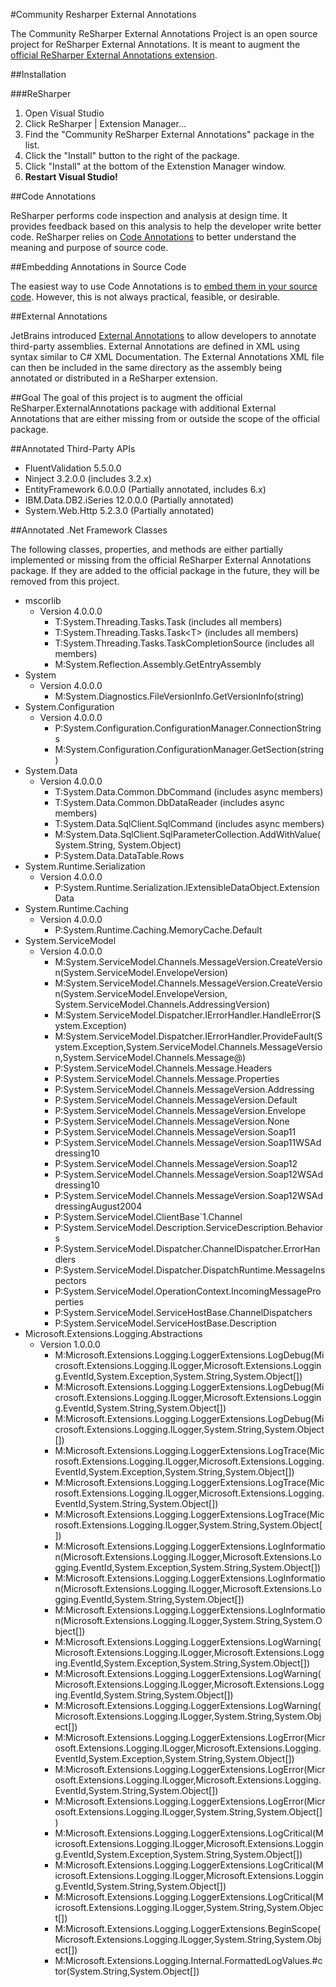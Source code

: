 #Community Resharper External Annotations

The Community ReSharper External Annotations Project is an open source project for ReSharper External Annotations.  It is meant to augment the [official ReSharper External Annotations extension](https://resharper-plugins.jetbrains.com/packages/ReSharper.ExternalAnnotations/ "ReSharper.ExternalAnnotation extension").

##Installation

###ReSharper

1. Open Visual Studio
2. Click ReSharper | Extension Manager...
3. Find the "Community ReSharper External Annotations" package in the list.
4. Click the "Install" button to the right of the package.
5. Click "Install" at the bottom of the Extenstion Manager window.
6. **Restart Visual Studio!**

##Code Annotations

ReSharper performs code inspection and analysis at design time.  It provides feedback based on this analysis to help the developer write better code.  ReSharper relies on [Code Annotations](https://www.jetbrains.com/resharper/help/Code_Analysis__Code_Annotations.html) to better understand the meaning and purpose of source code.    

##Embedding Annotations in Source Code

The easiest way to use Code Annotations is to [embed them in your source code](https://www.jetbrains.com/resharper/help/Code_Analysis__Annotations_in_Source_Code.html).  However, this is not always practical, feasible, or desirable.

##External Annotations

JetBrains introduced [External Annotations](https://www.jetbrains.com/resharper/help/Code_Analysis__External_Annotations.html) to allow developers to annotate third-party assemblies.  External Annotations are defined in XML using syntax similar to C# XML Documentation.  The External Annotations XML file can then be included in the same directory as the assembly being annotated or distributed in a ReSharper extension.

##Goal
The goal of this project is to augment the official ReSharper.ExternalAnnotations package with additional External Annotations that are either missing from or outside the scope of the official package. 

##Annotated Third-Party APIs

* FluentValidation 5.5.0.0
* Ninject 3.2.0.0 (includes 3.2.x)
* EntityFramework 6.0.0.0 (Partially annotated, includes 6.x)
* IBM.Data.DB2.iSeries 12.0.0.0 (Partially annotated)
* System.Web.Http 5.2.3.0 (Partially annotated)

##Annotated .Net Framework Classes

The following classes, properties, and methods are either partially implemented or missing from the official ReSharper External Annotations package.  If they are added to the official package in the future, they will be removed from this project.

* mscorlib
	* Version 4.0.0.0
		* T:System.Threading.Tasks.Task (includes all members)
		* T:System.Threading.Tasks.Task&lt;T&gt; (includes all members)
		* T:System.Threading.Tasks.TaskCompletionSource (includes all members)
		* M:System.Reflection.Assembly.GetEntryAssembly
* System
	* Version 4.0.0.0
		* M:System.Diagnostics.FileVersionInfo.GetVersionInfo(string)
* System.Configuration
	* Version 4.0.0.0
		* P:System.Configuration.ConfigurationManager.ConnectionStrings
		* M:System.Configuration.ConfigurationManager.GetSection(string)
* System.Data
	* Version 4.0.0.0
		* T:System.Data.Common.DbCommand (includes async members)
		* T:System.Data.Common.DbDataReader (includes async members)
		* T:System.Data.SqlClient.SqlCommand (includes async members)
		* M:System.Data.SqlClient.SqlParameterCollection.AddWithValue(System.String, System.Object)
		* P:System.Data.DataTable.Rows
* System.Runtime.Serialization
	* Version 4.0.0.0
		* P:System.Runtime.Serialization.IExtensibleDataObject.ExtensionData
* System.Runtime.Caching
	* Version 4.0.0.0
		* P:System.Runtime.Caching.MemoryCache.Default
* System.ServiceModel
	* Version 4.0.0.0
		* M:System.ServiceModel.Channels.MessageVersion.CreateVersion(System.ServiceModel.EnvelopeVersion)
		* M:System.ServiceModel.Channels.MessageVersion.CreateVersion(System.ServiceModel.EnvelopeVersion, System.ServiceModel.Channels.AddressingVersion)
		* M:System.ServiceModel.Dispatcher.IErrorHandler.HandleError(System.Exception)
		* M:System.ServiceModel.Dispatcher.IErrorHandler.ProvideFault(System.Exception,System.ServiceModel.Channels.MessageVersion,System.ServiceModel.Channels.Message@)
		* P:System.ServiceModel.Channels.Message.Headers
		* P:System.ServiceModel.Channels.Message.Properties
		* P:System.ServiceModel.Channels.MessageVersion.Addressing
		* P:System.ServiceModel.Channels.MessageVersion.Default
		* P:System.ServiceModel.Channels.MessageVersion.Envelope
		* P:System.ServiceModel.Channels.MessageVersion.None
		* P:System.ServiceModel.Channels.MessageVersion.Soap11
		* P:System.ServiceModel.Channels.MessageVersion.Soap11WSAddressing10
		* P:System.ServiceModel.Channels.MessageVersion.Soap12
		* P:System.ServiceModel.Channels.MessageVersion.Soap12WSAddressing10
		* P:System.ServiceModel.Channels.MessageVersion.Soap12WSAddressingAugust2004
		* P:System.ServiceModel.ClientBase`1.Channel
		* P:System.ServiceModel.Description.ServiceDescription.Behaviors
		* P:System.ServiceModel.Dispatcher.ChannelDispatcher.ErrorHandlers
		* P:System.ServiceModel.Dispatcher.DispatchRuntime.MessageInspectors
		* P:System.ServiceModel.OperationContext.IncomingMessageProperties
		* P:System.ServiceModel.ServiceHostBase.ChannelDispatchers
		* P:System.ServiceModel.ServiceHostBase.Description
* Microsoft.Extensions.Logging.Abstractions
	* Version 1.0.0.0
		* M:Microsoft.Extensions.Logging.LoggerExtensions.LogDebug(Microsoft.Extensions.Logging.ILogger,Microsoft.Extensions.Logging.EventId,System.Exception,System.String,System.Object[])
		* M:Microsoft.Extensions.Logging.LoggerExtensions.LogDebug(Microsoft.Extensions.Logging.ILogger,Microsoft.Extensions.Logging.EventId,System.String,System.Object[])
		* M:Microsoft.Extensions.Logging.LoggerExtensions.LogDebug(Microsoft.Extensions.Logging.ILogger,System.String,System.Object[])
		* M:Microsoft.Extensions.Logging.LoggerExtensions.LogTrace(Microsoft.Extensions.Logging.ILogger,Microsoft.Extensions.Logging.EventId,System.Exception,System.String,System.Object[])
		* M:Microsoft.Extensions.Logging.LoggerExtensions.LogTrace(Microsoft.Extensions.Logging.ILogger,Microsoft.Extensions.Logging.EventId,System.String,System.Object[])
		* M:Microsoft.Extensions.Logging.LoggerExtensions.LogTrace(Microsoft.Extensions.Logging.ILogger,System.String,System.Object[])
		* M:Microsoft.Extensions.Logging.LoggerExtensions.LogInformation(Microsoft.Extensions.Logging.ILogger,Microsoft.Extensions.Logging.EventId,System.Exception,System.String,System.Object[])
		* M:Microsoft.Extensions.Logging.LoggerExtensions.LogInformation(Microsoft.Extensions.Logging.ILogger,Microsoft.Extensions.Logging.EventId,System.String,System.Object[])
		* M:Microsoft.Extensions.Logging.LoggerExtensions.LogInformation(Microsoft.Extensions.Logging.ILogger,System.String,System.Object[])
		* M:Microsoft.Extensions.Logging.LoggerExtensions.LogWarning(Microsoft.Extensions.Logging.ILogger,Microsoft.Extensions.Logging.EventId,System.Exception,System.String,System.Object[])
		* M:Microsoft.Extensions.Logging.LoggerExtensions.LogWarning(Microsoft.Extensions.Logging.ILogger,Microsoft.Extensions.Logging.EventId,System.String,System.Object[])
		* M:Microsoft.Extensions.Logging.LoggerExtensions.LogWarning(Microsoft.Extensions.Logging.ILogger,System.String,System.Object[])
		* M:Microsoft.Extensions.Logging.LoggerExtensions.LogError(Microsoft.Extensions.Logging.ILogger,Microsoft.Extensions.Logging.EventId,System.Exception,System.String,System.Object[])
		* M:Microsoft.Extensions.Logging.LoggerExtensions.LogError(Microsoft.Extensions.Logging.ILogger,Microsoft.Extensions.Logging.EventId,System.String,System.Object[])
		* M:Microsoft.Extensions.Logging.LoggerExtensions.LogError(Microsoft.Extensions.Logging.ILogger,System.String,System.Object[])
		* M:Microsoft.Extensions.Logging.LoggerExtensions.LogCritical(Microsoft.Extensions.Logging.ILogger,Microsoft.Extensions.Logging.EventId,System.Exception,System.String,System.Object[])
		* M:Microsoft.Extensions.Logging.LoggerExtensions.LogCritical(Microsoft.Extensions.Logging.ILogger,Microsoft.Extensions.Logging.EventId,System.String,System.Object[])
		* M:Microsoft.Extensions.Logging.LoggerExtensions.LogCritical(Microsoft.Extensions.Logging.ILogger,System.String,System.Object[])
		* M:Microsoft.Extensions.Logging.LoggerExtensions.BeginScope(Microsoft.Extensions.Logging.ILogger,System.String,System.Object[])
		* M:Microsoft.Extensions.Logging.Internal.FormattedLogValues.#ctor(System.String,System.Object[])

